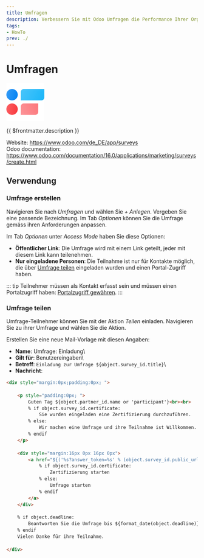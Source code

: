 ```yaml
---
title: Umfragen
description: Verbessern Sie mit Odoo Umfragen die Performance Ihrer Organisation.
tags:
- HowTo
prev: ./
---
```

# Umfragen
![icons_odoo_survey](attachments/icons_odoo_survey.png)

{{ $frontmatter.description }}

Website: <https://www.odoo.com/de_DE/app/surveys>\
Odoo documentation: <https://www.odoo.com/documentation/16.0/applications/marketing/surveys/create.html>

## Verwendung

### Umfrage erstellen

Navigieren Sie nach *Umfragen* und wählen Sie *+ Anlegen*. Vergeben Sie eine passende Bezeichnung. Im Tab *Optionen* können Sie die Umfrage gemäss ihren Anforderungen anpassen.


Im Tab *Optionen*  unter *Access Mode* haben Sie diese Optionen:

* **Öffentlicher Link**: Die Umfrage wird mit einem Link geteilt, jeder mit diesem Link kann teilenehmen.
* **Nur eingeladene Personen**: Die Teilnahme ist nur für Kontakte möglich, die über [Umfrage teilen](#Umfrage%20teilen) eingeladen wurden und einen Portal-Zugriff haben.

::: tip
Teilnehmer müssen als Kontakt erfasst sein und müssen einen Portalzugriff haben: [Portalzugriff gewähren](Settings%20Login.md#Portalzugriff%20gewähren).
:::

### Umfrage teilen

Umfrage-Teilnehmer können Sie mit der Aktion *Teilen* einladen. Navigieren Sie zu ihrer Umfrage und wählen Sie die Aktion. 

Erstellen Sie eine neue Mail-Vorlage mit diesen Angaben:

* **Name**: Umfrage: Einladung\
* **Gilt für**: Benutzereingaben\
* **Betreff**: `Einladung zur Umfrage ${object.survey_id.title}`\
* **Nachricht**:

```html
<div style="margin:0px;padding:0px; ">

    <p style="padding:0px; ">
        Guten Tag ${object.partner_id.name or 'participant'}<br><br>
        % if object.survey_id.certificate:
            Sie wurden eingeladen eine Zertifizierung durchzuführen.
        % else:
            Wir machen eine Umfrage und ihre Teilnahme ist Willkommen.
        % endif
	</p>
	
	<div style="margin:16px 0px 16px 0px">
		<a href="${('%s?answer_token=%s' % (object.survey_id.public_url, object.token)) | safe}" style="background-color:#875A7B;padding:8px 16px 8px 16px; text-decoration:none; color:#fff; border-radius:5px; font-size:13px">
			% if object.survey_id.certificate:
				Zertifizierung starten
			% else:
				Umfrage starten
			% endif
		</a>
	</div>
	
	% if object.deadline:
		Beantworten Sie die Umfrage bis ${format_date(object.deadline)}.<br><br>
	% endif
	Vielen Danke für ihre Teilnahme.
    
</div>
```